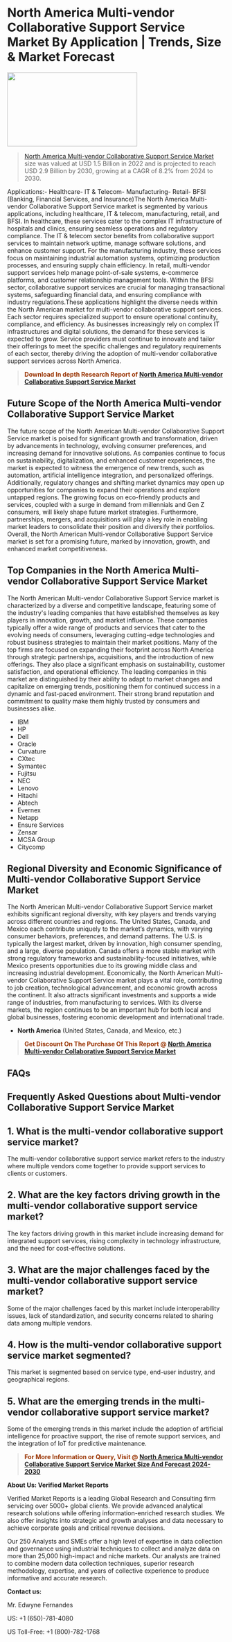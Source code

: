 <p><h1>North America Multi-vendor Collaborative Support Service Market By Application | Trends, Size & Market Forecast</h1><p><img class="aligncenter size-medium wp-image-105565" src="https://ffe5etoiles.com/wp-content/uploads/2025/01/MST7-300x171.png" alt="" width="300" height="171" /></p><blockquote><p><a href="https://www.verifiedmarketreports.com/download-sample/?rid=406934&utm_source=Github-NA&utm_medium=361" target="_blank">North America Multi-vendor Collaborative Support Service Market</a> size was valued at USD 1.5 Billion in 2022 and is projected to reach USD 2.9 Billion by 2030, growing at a CAGR of 8.2% from 2024 to 2030.</p></blockquote>Applications:- Healthcare- IT & Telecom- Manufacturing- Retail- BFSI (Banking, Financial Services, and Insurance)The North America Multi-vendor Collaborative Support Service market is segmented by various applications, including healthcare, IT & telecom, manufacturing, retail, and BFSI. In healthcare, these services cater to the complex IT infrastructure of hospitals and clinics, ensuring seamless operations and regulatory compliance. The IT & telecom sector benefits from collaborative support services to maintain network uptime, manage software solutions, and enhance customer support. For the manufacturing industry, these services focus on maintaining industrial automation systems, optimizing production processes, and ensuring supply chain efficiency. In retail, multi-vendor support services help manage point-of-sale systems, e-commerce platforms, and customer relationship management tools. Within the BFSI sector, collaborative support services are crucial for managing transactional systems, safeguarding financial data, and ensuring compliance with industry regulations.These applications highlight the diverse needs within the North American market for multi-vendor collaborative support services. Each sector requires specialized support to ensure operational continuity, compliance, and efficiency. As businesses increasingly rely on complex IT infrastructures and digital solutions, the demand for these services is expected to grow. Service providers must continue to innovate and tailor their offerings to meet the specific challenges and regulatory requirements of each sector, thereby driving the adoption of multi-vendor collaborative support services across North America.</p><blockquote><p><span style="color: #993300;"><strong>Download In depth Research Report of <a href="https://www.verifiedmarketreports.com/download-sample/?rid=406934&utm_source=Github-NA&utm_medium=361">North America Multi-vendor Collaborative Support Service Market</a></strong></span></p></blockquote><h2>Future Scope of the North America Multi-vendor Collaborative Support Service Market</h2><p>The future scope of the North American Multi-vendor Collaborative Support Service market is poised for significant growth and transformation, driven by advancements in technology, evolving consumer preferences, and increasing demand for innovative solutions. As companies continue to focus on sustainability, digitalization, and enhanced customer experiences, the market is expected to witness the emergence of new trends, such as automation, artificial intelligence integration, and personalized offerings. Additionally, regulatory changes and shifting market dynamics may open up opportunities for companies to expand their operations and explore untapped regions. The growing focus on eco-friendly products and services, coupled with a surge in demand from millennials and Gen Z consumers, will likely shape future market strategies. Furthermore, partnerships, mergers, and acquisitions will play a key role in enabling market leaders to consolidate their position and diversify their portfolios. Overall, the North American Multi-vendor Collaborative Support Service market is set for a promising future, marked by innovation, growth, and enhanced market competitiveness.</p><h2>Top Companies in the North America Multi-vendor Collaborative Support Service Market</h2><p>The North American Multi-vendor Collaborative Support Service market is characterized by a diverse and competitive landscape, featuring some of the industry's leading companies that have established themselves as key players in innovation, growth, and market influence. These companies typically offer a wide range of products and services that cater to the evolving needs of consumers, leveraging cutting-edge technologies and robust business strategies to maintain their market positions. Many of the top firms are focused on expanding their footprint across North America through strategic partnerships, acquisitions, and the introduction of new offerings. They also place a significant emphasis on sustainability, customer satisfaction, and operational efficiency. The leading companies in this market are distinguished by their ability to adapt to market changes and capitalize on emerging trends, positioning them for continued success in a dynamic and fast-paced environment. Their strong brand reputation and commitment to quality make them highly trusted by consumers and businesses alike.</p><p><ul><li>IBM </li><li> HP </li><li> Dell </li><li> Oracle </li><li> Curvature </li><li> CXtec </li><li> Symantec </li><li> Fujitsu </li><li> NEC </li><li> Lenovo </li><li> Hitachi </li><li> Abtech </li><li> Evernex </li><li> Netapp </li><li> Ensure Services </li><li> Zensar </li><li> MCSA Group </li><li> Citycomp</li></ul></p><h2>Regional Diversity and Economic Significance of Multi-vendor Collaborative Support Service Market</h2><p>The North American Multi-vendor Collaborative Support Service market exhibits significant regional diversity, with key players and trends varying across different countries and regions. The United States, Canada, and Mexico each contribute uniquely to the market’s dynamics, with varying consumer behaviors, preferences, and demand patterns. The U.S. is typically the largest market, driven by innovation, high consumer spending, and a large, diverse population. Canada offers a more stable market with strong regulatory frameworks and sustainability-focused initiatives, while Mexico presents opportunities due to its growing middle class and increasing industrial development. Economically, the North American Multi-vendor Collaborative Support Service market plays a vital role, contributing to job creation, technological advancement, and economic growth across the continent. It also attracts significant investments and supports a wide range of industries, from manufacturing to services. With its diverse markets, the region continues to be an important hub for both local and global businesses, fostering economic development and international trade.</p><ul> <li><strong>North America</strong> (United States, Canada, and Mexico, etc.)</li></ul><blockquote><p><span style="color: #993300;"><strong>Get Discount On The Purchase Of This Report @ <a href="https://www.verifiedmarketreports.com/ask-for-discount/?rid=406934&utm_source=Github-NA&utm_medium=361">North America Multi-vendor Collaborative Support Service Market</a></strong></span></p></blockquote><h2>FAQs</h2><p><h2>Frequently Asked Questions about Multi-vendor Collaborative Support Service Market</h1><h2>1. What is the multi-vendor collaborative support service market?</div><div></h2><p>The multi-vendor collaborative support service market refers to the industry where multiple vendors come together to provide support services to clients or customers.</p><h2>2. What are the key factors driving growth in the multi-vendor collaborative support service market?</div><div></h2><p>The key factors driving growth in this market include increasing demand for integrated support services, rising complexity in technology infrastructure, and the need for cost-effective solutions.</p><h2>3. What are the major challenges faced by the multi-vendor collaborative support service market?</div><div></h2><p>Some of the major challenges faced by this market include interoperability issues, lack of standardization, and security concerns related to sharing data among multiple vendors.</p><h2>4. How is the multi-vendor collaborative support service market segmented?</div><div></h2><p>This market is segmented based on service type, end-user industry, and geographical regions.</p><h2>5. What are the emerging trends in the multi-vendor collaborative support service market?</div><div></h2><p>Some of the emerging trends in this market include the adoption of artificial intelligence for proactive support, the rise of remote support services, and the integration of IoT for predictive maintenance.</p><!-- Add more questions and answers as needed --></body></html></p><blockquote><p><span style="color: #993300;"><strong>For More Information or Query, Visit @ <a href="https://www.verifiedmarketreports.com/product/multi-vendor-collaborative-support-service-market/">North America Multi-vendor Collaborative Support Service Market Size And Forecast 2024-2030</a></strong></span></p></blockquote><p><strong>About Us: Verified Market Reports</strong></p><p>Verified Market Reports is a leading Global Research and Consulting firm servicing over 5000+ global clients. We provide advanced analytical research solutions while offering information-enriched research studies. We also offer insights into strategic and growth analyses and data necessary to achieve corporate goals and critical revenue decisions.</p><p>Our 250 Analysts and SMEs offer a high level of expertise in data collection and governance using industrial techniques to collect and analyze data on more than 25,000 high-impact and niche markets. Our analysts are trained to combine modern data collection techniques, superior research methodology, expertise, and years of collective experience to produce informative and accurate research.</p><p><strong>Contact us:</strong></p><p>Mr. Edwyne Fernandes</p><p>US: +1 (650)-781-4080</p><p>US Toll-Free: +1 (800)-782-1768</p>
